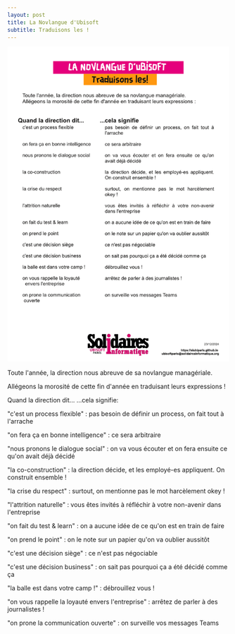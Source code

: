 ```yaml
---
layout: post
title: La Novlangue d'Ubisoft
subtitle: Traduisons les !
---
```





![SIUbiParis](../assets/img/UbisoftParis_Affichage_053.png)


Toute l'année, la direction nous abreuve de sa novlangue managériale.

Allégeons la morosité de cette fin d'année en traduisant leurs expressions !

Quand la direction dit...    ...cela signifie:

"c'est un process flexible" : pas besoin de définir un process, on fait tout à l'arrache

"on fera ça en bonne intelligence" : ce sera arbitraire

"nous pronons le dialogue social" : on va vous écouter et on fera ensuite ce qu'on avait déjà décidé

"la co-construction" : la direction décide, et les employé-es appliquent. On construit ensemble !

"la crise du respect" : surtout, on mentionne pas le mot harcèlement okey !

"l'attrition naturelle" : vous êtes invités à réfléchir à votre non-avenir dans l'entreprise

"on fait du test & learn" : on a aucune idée de ce qu'on est en train de faire

"on prend le point" : on le note sur un papier qu'on va oublier aussitôt

"c'est une décision siège" : ce n'est pas négociable

"c'est une décision business" : on sait pas pourquoi ça a été décidé comme ça

"la balle est dans votre camp !" : débrouillez vous !

"on vous rappelle la loyauté envers l'entreprise" : arrêtez de parler à des journalistes !

"on prone la communication ouverte" : on surveille vos messages Teams
